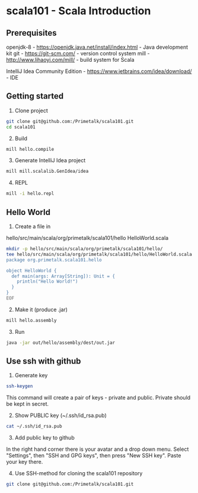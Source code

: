 # scala101 - Scala Introduction

## Prerequisites

openjdk-8 - https://openjdk.java.net/install/index.html - Java development kit
git - https://git-scm.com/ - version control system
mill - http://www.lihaoyi.com/mill/ - build system for Scala

IntelliJ Idea Community Edition - https://www.jetbrains.com/idea/download/ - IDE

## Getting started

1. Clone project

```bash
git clone git@github.com:/Primetalk/scala101.git
cd scala101
```

2. Build

```bash
mill hello.compile
```

3. Generate IntelliJ Idea project

```bash
mill mill.scalalib.GenIdea/idea
```

4. REPL

```bash
mill -i hello.repl
```

## Hello World

1. Create a file in

hello/src/main/scala/org/primetalk/scala101/hello
    HelloWorld.scala

```bash
mkdir -p hello/src/main/scala/org/primetalk/scala101/hello/
tee hello/src/main/scala/org/primetalk/scala101/hello/HelloWorld.scala <<EOF
package org.primetalk.scala101.hello

object HelloWorld {
  def main(args: Array[String]): Unit = {
    println("Hello World!")
  }
}
EOF
```

2. Make it (produce .jar)

```bash
mill hello.assembly
```

3. Run

```bash
java -jar out/hello/assembly/dest/out.jar
```

## Use ssh with github

1. Generate key

```bash
ssh-keygen
```

This command will create a pair of keys - private and public. Private should be kept
in secret.

2. Show PUBLIC key (~/.ssh/id_rsa.pub)

```bash
cat ~/.ssh/id_rsa.pub
```

3. Add public key to github

In the right hand corner there is your avatar and a drop down menu. Select
"Settings", then "SSH and GPG keys", then press "New SSH key". Paste your key there.

4. Use SSH-method for cloning the scala101 repository

```bash
git clone git@github.com:/Primetalk/scala101.git
```

